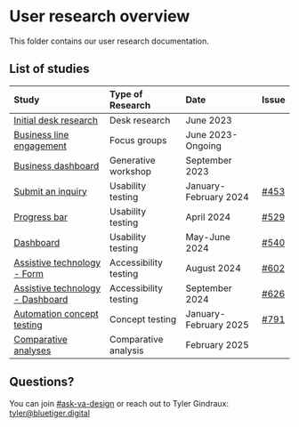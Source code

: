 # User research overview

This folder contains our user research documentation.

## List of studies

|Study|Type of Research|Date|Issue|
|:--|:--|:--|:--|
|[Initial desk research](https://github.com/department-of-veterans-affairs/va.gov-team/blob/master/products/ask-va/design/User%20research/Notes/Initial%20desk%20research.md)|Desk research|June 2023||
|[Business line engagement](https://github.com/department-of-veterans-affairs/va.gov-team/tree/master/products/ask-va/design/User%20research/Business%20line%20engagement)|Focus groups|June 2023-Ongoing||
|[Business dashboard](https://github.com/department-of-veterans-affairs/va.gov-team/tree/master/products/ask-va/design/User%20research/09-2023%20SCO%20dashboard%20workshop)|Generative workshop|September 2023||
|[Submit an inquiry](https://github.com/department-of-veterans-affairs/va.gov-team/tree/master/products/ask-va/design/User%20research/2024-01%20Submit%20an%20inquiry)|Usability testing|January-February 2024|[#453](https://github.com/department-of-veterans-affairs/va.gov-research-repository/issues/453)|
|[Progress bar](https://github.com/department-of-veterans-affairs/va.gov-team/tree/master/products/ask-va/design/User%20research/04-2024%20Progress%20bar)|Usability testing|April 2024|[#529](https://github.com/department-of-veterans-affairs/va.gov-research-repository/issues/529)|
|[Dashboard](https://github.com/department-of-veterans-affairs/va.gov-team/tree/master/products/ask-va/design/User%20research/05-2024%20Dashboard)|Usability testing|May-June 2024|[#540](https://github.com/department-of-veterans-affairs/va.gov-research-repository/issues/540)|
|[Assistive technology - Form](https://github.com/department-of-veterans-affairs/va.gov-team/tree/master/products/ask-va/design/User%20research/07-2024%20Assistive%20tech/Form)|Accessibility testing|August 2024|[#602](https://github.com/department-of-veterans-affairs/va.gov-research-repository/issues/602)|
|[Assistive technology - Dashboard](https://github.com/department-of-veterans-affairs/va.gov-team/tree/master/products/ask-va/design/User%20research/07-2024%20Assistive%20tech/Dashboard)|Accessibility testing|September 2024|[#626](https://github.com/department-of-veterans-affairs/va.gov-research-repository/issues/626)|
|[Automation concept testing](https://github.com/department-of-veterans-affairs/va.gov-team/tree/master/products/ask-va/design/User%20research/2025-01%20Automation%20concept%20testing)|Concept testing|January-February 2025|[#791](https://github.com/department-of-veterans-affairs/va.gov-research-repository/issues/791)|
|[Comparative analyses](https://github.com/department-of-veterans-affairs/va.gov-team/tree/master/products/ask-va/design/User%20research/2025-02%20Comparative%20analyses)|Comparative analysis|February 2025||

## Questions?

You can join [#ask-va-design](https://dsva.slack.com/archives/C06QUGXJD8R) or reach out to Tyler Gindraux: tyler@bluetiger.digital
